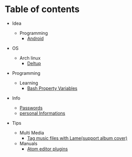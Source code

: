 # Table of contents
- Idea
    - Programming
        - [Android](../Idea/Programming/android.md)

- OS
    - Arch linux
        - [Deltup](../OS/Arch%20linux/Deltup.md)

- Programming
    - Learning
        - [Bash Property Variables](../Programming/Learning/ShellScript/bash_property_variables.md)

- Info
    - [Passwords](../Info/passwords.md)
    - [personal Informations](../Info/personalInfo.md)

- Tips
    - Multi Media
        - [Tag music files with Lame(support album cover)](../Tips/MultiMedia/tag_music_files_with_lame(support_album_cover).md)
    - Manuals
        - [Atom editor plugins](../Tips/MultiMedia/atom_editor_plugins.md)
